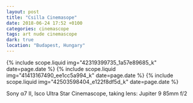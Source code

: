 ```yaml
---
layout: post
title: "Csilla Cinemasope"
date: 2018-06-24 17:52 +0100
categories: cinemascope
tags: art nude cinemascope
dark: true
location: "Budapest, Hungary"
---
```


{% include scope.liquid img="42319399735_1a57e89685_k" date=page.date %}
{% include scope.liquid img="41413167490_ee1cc5a994_k" date=page.date %}
{% include scope.liquid img="42503598404_e122f8df5d_k" date=page.date %}

Sony α7 II, Isco Ultra Star Cinemascope, taking lens: Jupiter 9 85mm f/2

